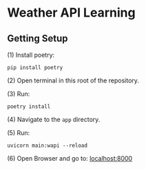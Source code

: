 # Weather API Learning

## Getting Setup

(1) Install poetry:

    pip install poetry

(2) Open terminal in this root of the repository.

(3) Run:

    poetry install

(4) Navigate to the `app` directory.

(5) Run:

    uvicorn main:wapi --reload

(6) Open Browser and go to: [localhost:8000](localhost:8000)